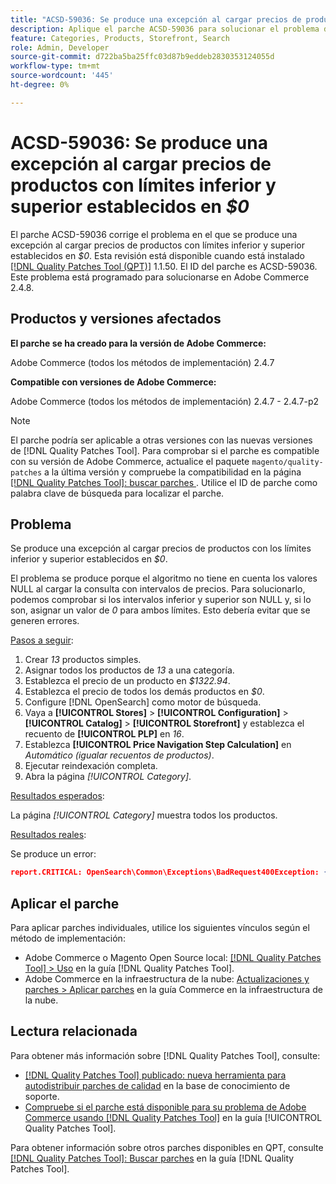 ```yaml
---
title: "ACSD-59036: Se produce una excepción al cargar precios de productos con límites inferior y superior establecidos en 0 $"
description: Aplique el parche ACSD-59036 para solucionar el problema de Adobe Commerce donde se produce una excepción al cargar precios de productos con límites inferior y superior establecidos en *$0*.
feature: Categories, Products, Storefront, Search
role: Admin, Developer
source-git-commit: d722ba5ba25ffc03d87b9eddeb2830353124055d
workflow-type: tm+mt
source-wordcount: '445'
ht-degree: 0%

---
```


# ACSD-59036: Se produce una excepción al cargar precios de productos con límites inferior y superior establecidos en *$0*

El parche ACSD-59036 corrige el problema en el que se produce una excepción al cargar precios de productos con límites inferior y superior establecidos en *$0*. Esta revisión está disponible cuando está instalado [[!DNL Quality Patches Tool (QPT)]](https://experienceleague.adobe.com/en/docs/commerce-knowledge-base/kb/announcements/commerce-announcements/magento-quality-patches-released-new-tool-to-self-serve-quality-patches) 1.1.50. El ID del parche es ACSD-59036. Este problema está programado para solucionarse en Adobe Commerce 2.4.8.

## Productos y versiones afectados

**El parche se ha creado para la versión de Adobe Commerce:**

Adobe Commerce (todos los métodos de implementación) 2.4.7

**Compatible con versiones de Adobe Commerce:**

Adobe Commerce (todos los métodos de implementación) 2.4.7 - 2.4.7-p2

>[!NOTE]
>
>El parche podría ser aplicable a otras versiones con las nuevas versiones de [!DNL Quality Patches Tool]. Para comprobar si el parche es compatible con su versión de Adobe Commerce, actualice el paquete `magento/quality-patches` a la última versión y compruebe la compatibilidad en la página [[!DNL Quality Patches Tool]: buscar parches ](https://experienceleague.adobe.com/tools/commerce-quality-patches/index.html). Utilice el ID de parche como palabra clave de búsqueda para localizar el parche.

## Problema

Se produce una excepción al cargar precios de productos con los límites inferior y superior establecidos en *$0*.

El problema se produce porque el algoritmo no tiene en cuenta los valores NULL al cargar la consulta con intervalos de precios. Para solucionarlo, podemos comprobar si los intervalos inferior y superior son NULL y, si lo son, asignar un valor de *0* para ambos límites. Esto debería evitar que se generen errores.

<u>Pasos a seguir</u>:

1. Crear *13* productos simples.
1. Asignar todos los productos de *13* a una categoría.
1. Establezca el precio de un producto en *$1322.94*.
1. Establezca el precio de todos los demás productos en *$0*.
1. Configure [!DNL OpenSearch] como motor de búsqueda.
1. Vaya a **[!UICONTROL Stores]** > **[!UICONTROL Configuration]** > **[!UICONTROL Catalog]** > **[!UICONTROL Storefront]** y establezca el recuento de **[!UICONTROL PLP]** en *16*.
1. Establezca **[!UICONTROL Price Navigation Step Calculation]** en *Automático (igualar recuentos de productos)*.
1. Ejecutar reindexación completa.
1. Abra la página *[!UICONTROL Category]*.

<u>Resultados esperados</u>:

La página *[!UICONTROL Category]* muestra todos los productos.

<u>Resultados reales</u>:

Se produce un error:

```JSON
report.CRITICAL: OpenSearch\Common\Exceptions\BadRequest400Exception: {"error":{"root_cause":[{"type":"x_content_parse_exception","reason":"[1:193] [bool] failed to parse field [must]"}],"type":"x_content_parse_exception","reason":"[1:193] [bool] failed to parse field [filter]","caused_by":{"type":"x_content_parse_exception","reason":"[1:193] [bool] failed to parse field [must]","caused_by":{"type":"illegal_argument_exception","reason":"field name is null or empty"}}},"status":400} in /vendor/opensearch-project/opensearch-php/src/OpenSearch/Connections/Connection.php:664
```

## Aplicar el parche

Para aplicar parches individuales, utilice los siguientes vínculos según el método de implementación:

* Adobe Commerce o Magento Open Source local: [[!DNL Quality Patches Tool] > Uso](https://experienceleague.adobe.com/docs/commerce-operations/tools/quality-patches-tool/usage.html) en la guía [!DNL Quality Patches Tool].
* Adobe Commerce en la infraestructura de la nube: [Actualizaciones y parches > Aplicar parches](https://experienceleague.adobe.com/docs/commerce-cloud-service/user-guide/develop/upgrade/apply-patches.html) en la guía Commerce en la infraestructura de la nube.

## Lectura relacionada

Para obtener más información sobre [!DNL Quality Patches Tool], consulte:

* [[!DNL Quality Patches Tool] publicado: nueva herramienta para autodistribuir parches de calidad](https://experienceleague.adobe.com/en/docs/commerce-knowledge-base/kb/announcements/commerce-announcements/magento-quality-patches-released-new-tool-to-self-serve-quality-patches) en la base de conocimiento de soporte.
* [Compruebe si el parche está disponible para su problema de Adobe Commerce usando [!DNL Quality Patches Tool]](/help/tools/quality-patches-tool/patches-available-in-qpt/check-patch-for-magento-issue-with-magento-quality-patches.md) en la guía [!UICONTROL Quality Patches Tool].


Para obtener información sobre otros parches disponibles en QPT, consulte [[!DNL Quality Patches Tool]: Buscar parches](https://experienceleague.adobe.com/tools/commerce-quality-patches/index.html) en la guía [!DNL Quality Patches Tool].
